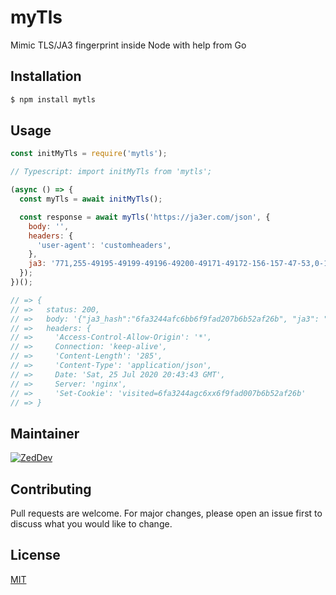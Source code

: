 # myTls

Mimic TLS/JA3 fingerprint inside Node with help from Go

## Installation

```bash
$ npm install mytls
```

## Usage

```javascript
const initMyTls = require('mytls');

// Typescript: import initMyTls from 'mytls';

(async () => {
  const myTls = await initMyTls();

  const response = await myTls('https://ja3er.com/json', {
    body: '',
    headers: {
      'user-agent': 'customheaders',
    },
    ja3: '771,255-49195-49199-49196-49200-49171-49172-156-157-47-53,0-10-11-13,23-24,0',
  });
})();

// => {
// =>   status: 200,
// =>   body: '{"ja3_hash":"6fa3244afc6bb6f9fad207b6b52af26b", "ja3": "771,255-49195-49199-49196-49200-49171-49172-156-157-47-53,0-10-11-13,23-24,0", "User-Agent": "customheaders"}',
// =>   headers: {
// =>     'Access-Control-Allow-Origin': '*',
// =>     Connection: 'keep-alive',
// =>     'Content-Length': '285',
// =>     'Content-Type': 'application/json',
// =>     Date: 'Sat, 25 Jul 2020 20:43:43 GMT',
// =>     Server: 'nginx',
// =>     'Set-Cookie': 'visited=6fa3244agc6xx6f9fad007b6b52af26b'
// => }
```

## Maintainer

[![ZedDev](https://github.com/zedd3v.png?size=100)](https://abck.dev/)

## Contributing

Pull requests are welcome. For major changes, please open an issue first to discuss what you would like to change.

## License

[MIT](https://choosealicense.com/licenses/mit/)
